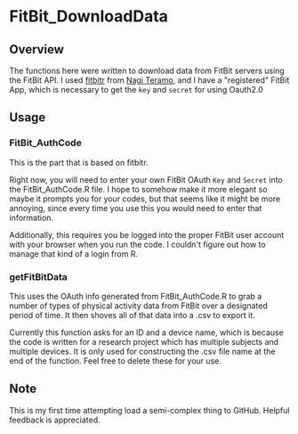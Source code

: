 # FitBit_DownloadData

## Overview

The functions here were written to download data from FitBit servers using the FitBit API. I used [fitbitr](https://github.com/teramonagi/fitbitr) from [Nagi Teramo](https://github.com/teramonagi), and I have a "registered" FitBit App, which is necessary to get the `key` and `secret` for using Oauth2.0

## Usage

### FitBit_AuthCode

This is the part that is based on fitbitr.

Right now, you will need to enter your own FitBit OAuth `Key` and `Secret` into the FitBit_AuthCode.R file.  I hope to somehow make it more elegant so maybe it prompts you for your codes, but that seems like it might be more annoying, since every time you use this you would need to enter that information.

Additionally, this requires you be logged into the proper FitBit user account with your browser when you run the code. I couldn't figure out how to manage that kind of a login from R.

### getFitBitData

This uses the OAuth info generated from FitBit_AuthCode.R to grab a number of types of physical activity data from FitBit over a designated period of time. It then shoves all of that data into a .csv to export it. 

Currently this function asks for an ID and a device name, which is because the code is written for a research project which has multiple subjects and multiple devices. It is only used for constructing the .csv file name at the end of the function. Feel free to delete these for your use.


## Note

This is my first time attempting load a semi-complex thing to GitHub. Helpful feedback is appreciated.